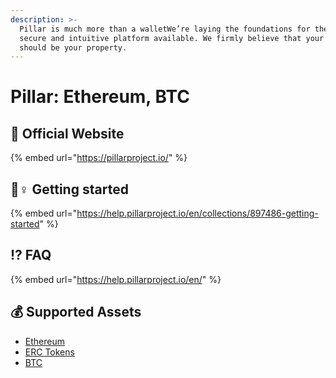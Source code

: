 ```yaml
---
description: >-
  Pillar is much more than a walletWe’re laying the foundations for the most
  secure and intuitive platform available. We firmly believe that your data
  should be your property.
---
```


# Pillar: Ethereum, BTC

## 🚀 Official Website

{% embed url="https://pillarproject.io/" %}

## 🧙♀ Getting started

{% embed url="https://help.pillarproject.io/en/collections/897486-getting-started" %}

## ⁉ FAQ

{% embed url="https://help.pillarproject.io/en/" %}

## 💰 Supported Assets

* [Ethereum](../../coins/overview-eth/)
* [ERC Tokens](../../coins/overview-eth/)
* [BTC](../../coins/overview-btc/)



